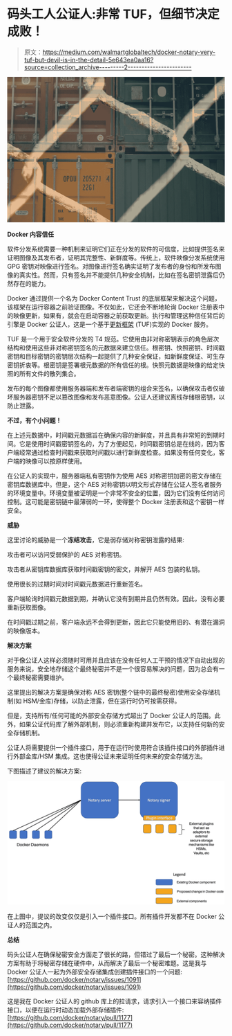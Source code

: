 # 码头工人公证人:非常 TUF，但细节决定成败！

> 原文：<https://medium.com/walmartglobaltech/docker-notary-very-tuf-but-devil-is-in-the-detail-5e643ea0aa16?source=collection_archive---------2----------------------->

![](img/d0b75fe4175fd9ab9702955f136fc0dd.png)

**Docker 内容信任**

软件分发系统需要一种机制来证明它们正在分发的软件的可信度，比如提供签名来证明图像及其发布者，证明其完整性、新鲜度等。传统上，软件映像分发系统使用 GPG 密钥对映像进行签名。对图像进行签名确实证明了发布者的身份和所发布图像的真实性。然而，只有签名并不能提供几种安全机制，比如在签名密钥泄露后仍然存在的能力。

Docker 通过提供一个名为 Docker Content Trust 的底层框架来解决这个问题，该框架在运行容器之前验证图像。不仅如此，它还会不断地轮询 Docker 注册表中的映像更新，如果有，就会在启动容器之前获取更新。执行和管理这种信任背后的引擎是 Docker 公证人，这是一个基于[更新框架](https://theupdateframework.github.io/) (TUF)实现的 Docker 服务。

TUF 是一个用于安全软件分发的 T4 规范。它使用由非对称密钥表示的角色层次结构和使用这些非对称密钥签名的元数据来建立信任。根密钥、快照密钥、时间戳密钥和目标密钥的密钥层次结构一起提供了几种安全保证，如新鲜度保证、可生存密钥折衷等。根密钥是签署根元数据的所有信任的根。快照元数据是映像的给定快照的所有文件的散列集合。

发布的每个图像都使用服务器端和发布者端密钥的组合来签名，以确保攻击者仅破坏服务器密钥不足以篡改图像和发布恶意图像。公证人还建议离线存储根密钥，以防止泄露。

**不过，有个小问题！**

在上述元数据中，时间戳元数据旨在确保内容的新鲜度，并且具有非常短的到期时间。它是使用时间戳密钥签名的，为了方便起见，时间戳密钥总是在线的，因为客户端经常通过检查时间戳来获取时间戳以进行新鲜度检查。如果没有任何变化，客户端的映像可以按原样使用。

在公证人的实现中，服务器端私有密钥作为使用 AES 对称密钥加密的密文存储在密钥库数据库中。但是，这个 AES 对称密钥以明文形式存储在公证人签名者服务的环境变量中。环境变量被证明是一个非常不安全的位置，因为它们没有任何访问控制。这可能是密钥链中最薄弱的一环，使得整个 Docker 注册表和这个密钥一样安全。

**威胁**

这里讨论的威胁是一个**冻结攻击**，它是弱存储对称密钥泄露的结果:

攻击者可以访问受弱保护的 AES 对称密钥。

攻击者从密钥库数据库获取时间戳密钥的密文，并解开 AES 包装的私钥。

使用很长的过期时间对时间戳元数据进行重新签名。

客户端轮询时间戳元数据到期，并确认它没有到期并且仍然有效。因此，没有必要重新获取图像。

在时间戳过期之前，客户端永远不会得到更新，因此它只能使用旧的、有潜在漏洞的映像版本。

**解决方案**

对于像公证人这样必须随时可用并且应该在没有任何人工干预的情况下自动出现的服务来说，安全地存储这个最终秘密并不是一个很容易解决的问题，因为总会有一个最终秘密需要维护。

这里提出的解决方案是确保对称 AES 密钥(整个链中的最终秘密)使用安全存储机制(如 HSM/金库)存储，以防止泄露，但在运行时仍可按需获得。

但是，支持所有/任何可能的外部安全存储方式超出了 Docker 公证人的范围。此外，如果公证代码库了解外部机制，则必须重新构建并发布它，以支持任何新的安全存储机制。

公证人将需要提供一个插件接口，用于在运行时使用符合该插件接口的外部插件进行外部金库/HSM 集成。这也使得公证未来证明任何未来的安全存储方法。

下图描述了建议的解决方案:

![](img/c870c8fe32fa165091209eefd3165d25.png)

在上图中，提议的改变仅仅是引入一个插件接口。所有插件开发都不在 Docker 公证人的范围之内。

**总结**

码头公证人在确保秘密安全方面走了很长的路，但错过了最后一个秘密。这种解决方案有助于将秘密存储在硬件中，从而解决了最后一个秘密难题。这是我与 Docker 公证人一起为外部安全存储集成创建插件接口的一个问题:[https://github.com/docker/notary/issues/1091](https://github.com/docker/notary/issues/1091)

这是我在 Docker 公证人的 github 库上的拉请求，请求引入一个接口来容纳插件接口，以便在运行时动态加载外部存储插件:[https://github.com/docker/notary/pull/1177](https://github.com/docker/notary/pull/1177)